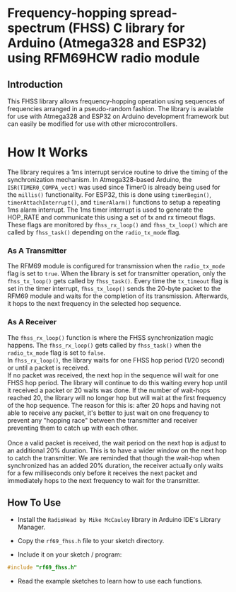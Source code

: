 # Frequency-hopping spread-spectrum (FHSS) C library for Arduino (Atmega328 and ESP32) using RFM69HCW radio module

## Introduction

This FHSS library allows frequency-hopping operation using sequences of frequencies arranged in a pseudo-random fashion. 
The library is available for use with Atmega328 and ESP32 on Arduino development framework but can easily be modified for use with other microcontrollers.

# How It Works

The library requires a 1ms interrupt service routine to drive the timing of the synchronization mechanism. In Atmega328-based Arduino, the `ISR(TIMER0_COMPA_vect)` was used since Timer0 is already being used for the `millis()` functionality. For ESP32, this is done using `timerBegin()`, `timerAttachInterrupt()`, and `timerAlarm()` functions to setup a repeating 1ms alarm interrupt. The 1ms timer interrupt is used to generate the HOP_RATE and communicate this using a set of tx and rx timeout flags. These flags are monitored by `fhss_rx_loop()` and `fhss_tx_loop()` which are called by `fhss_task()` depending on the `radio_tx_mode` flag.

### As A Transmitter

The RFM69 module is configured for transmission when the `radio_tx_mode` flag is set to `true`.
When the library is set for transmitter operation, only the `fhss_tx_loop()` gets called by `fhss_task()`. Every time the `tx_timeout` flag is set in the timer interrupt, `fhss_tx_loop()` sends the 20-byte packet to the RFM69 module and waits for the completion of its transmission. Afterwards, it hops to the next frequency in the selected hop sequence.

### As A Receiver

The `fhss_rx_loop()` function is where the FHSS synchronization magic happens.
The `fhss_rx_loop()` gets called by `fhss_task()` when the `radio_tx_mode` flag is set to `false`.<br>
In `fhss_rx_loop()`, the library waits for one FHSS hop period (1/20 second) or until a packet is received. <br>
If no packet was received, the next hop in the sequence will wait for one FHSS hop period. The library will continue to do this waiting every hop until it received a packet or 20 waits was done. If the number of wait-hops reached 20, the library will no longer hop but will wait at the first frequency of the hop sequence.  The reason for this is: after 20 hops and having not able to receive any packet, it's better to just wait on one frequency to prevent any "hopping race" between the transmitter and receiver preventing them to catch up with each other.<br><br>
Once a valid packet is received, the wait period on the next hop is adjust to an additional 20% duration. This is to have a wider window on the next hop to catch the transmitter. We are reminded that though the wait-hop when synchronized has an added 20% duration, the receiver actually only waits for a few milliseconds only before it receives the next packet and immediately hops to the next frequency to wait for the transmitter.



## How To Use

* Install the `RadioHead by Mike McCauley` library in Arduino IDE's Library Manager.

* Copy the `rf69_fhss.h` file to your sketch directory.

* Include it on your sketch / program:

```cpp
#include "rf69_fhss.h"
```
* Read the example sketches to learn how to use each functions.



